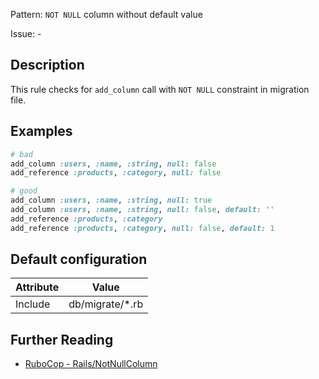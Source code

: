 Pattern: `NOT NULL` column without default value

Issue: -

## Description

This rule checks for `add_column` call with `NOT NULL` constraint in migration file.

## Examples

```ruby
# bad
add_column :users, :name, :string, null: false
add_reference :products, :category, null: false

# good
add_column :users, :name, :string, null: true
add_column :users, :name, :string, null: false, default: ''
add_reference :products, :category
add_reference :products, :category, null: false, default: 1
```

## Default configuration

Attribute | Value
--- | ---
Include | db/migrate/\*.rb

## Further Reading

* [RuboCop - Rails/NotNullColumn](https://docs.rubocop.org/rubocop-rails/cops_rails.html#railsnotnullcolumn)

